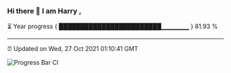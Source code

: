 ### Hi there 👋 I am Harry , 

⏳ Year progress { ████████████████████████▁▁▁▁▁▁ } 81.93 %

---

⏰ Updated on Wed, 27 Oct 2021 01:10:41 GMT

![Progress Bar CI](https://github.com/duykhang68/duykhang68/workflows/Progress%20Bar%20CI/badge.svg)
